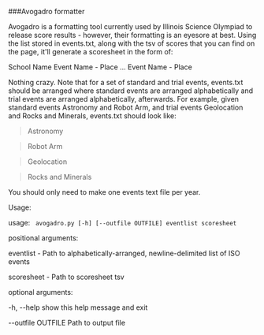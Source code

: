 ###Avogadro formatter

Avogadro is a formatting tool currently used by Illinois Science Olympiad to release score results - however, their formatting is an eyesore at best. Using the list stored in events.txt, along with the tsv of scores that you can find on the page, it'll generate a scoresheet in the form of:

School Name
Event Name - Place
...
Event Name - Place

Nothing crazy. Note that for a set of standard and trial events, events.txt should be arranged where standard events are arranged alphabetically and trial events are arranged alphabetically, afterwards. For example, given standard events Astronomy and Robot Arm, and trial events Geolocation and Rocks and Minerals, events.txt should look like:

>Astronomy

>Robot Arm

>Geolocation

>Rocks and Minerals

You should only need to make one events text file per year.

Usage:

usage: ``` avogadro.py [-h] [--outfile OUTFILE] eventlist scoresheet```

positional arguments:

  eventlist - Path to alphabetically-arranged, newline-delimited list
                     of ISO events

  scoresheet - Path to scoresheet tsv

optional arguments:

-h, --help         show this help message and exit

--outfile OUTFILE  Path to output file

